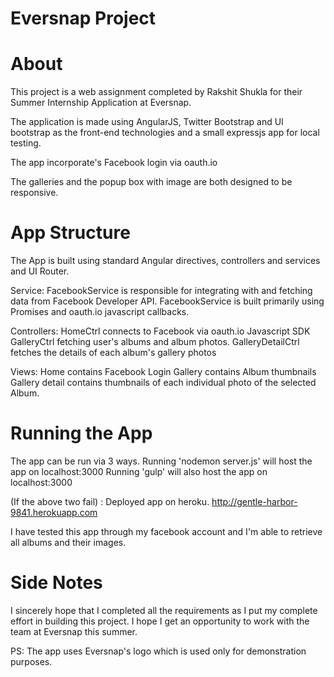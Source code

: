 Eversnap Project
========================

About
========

This project is a web assignment completed by Rakshit Shukla for their Summer Internship Application at Eversnap.

The application is made using AngularJS, Twitter Bootstrap and UI bootstrap as the front-end technologies and a small expressjs app for local testing.

The app incorporate's Facebook login via oauth.io

The galleries and the popup box with image are both designed to be responsive.

App Structure
========

The App is built using standard Angular directives, controllers and services and UI Router.

Service:
 FacebookService is responsible for integrating with and fetching data from Facebook Developer API.
 FacebookService is built primarily using Promises and oauth.io javascript callbacks.

Controllers:
 HomeCtrl connects to Facebook via oauth.io Javascript SDK
 GalleryCtrl fetching user's albums and album photos.
 GalleryDetailCtrl fetches the details of each album's gallery photos

Views:
 Home contains Facebook Login
 Gallery contains Album thumbnails
 Gallery detail contains thumbnails of each individual photo of the selected Album.


Running the App
========

The app can be run via 3 ways.
Running 'nodemon server.js' will host the app on localhost:3000
Running 'gulp' will also host the app on localhost:3000

(If the above two fail) :
Deployed app on heroku.
http://gentle-harbor-9841.herokuapp.com

I have tested this app through my facebook account and I'm able to retrieve all albums and their images.


Side Notes
=========

I sincerely hope that I completed all the requirements as I put my complete effort in building this project. 
I hope I get an opportunity to work with the team at Eversnap this summer.

PS: The app uses Eversnap's logo which is used only for demonstration purposes.





